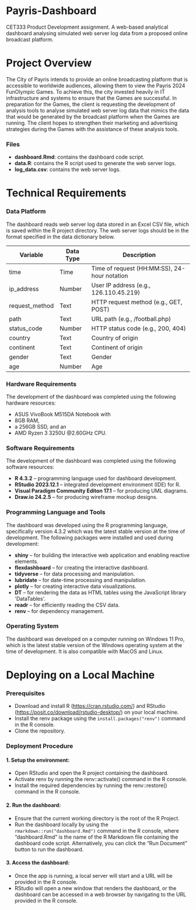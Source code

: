 # Payris-Dashboard
CET333 Product Development assignment. A web-based analytical dashboard analysing simulated web server log data from a proposed online broadcast platform. 

# Project Overview
The City of Payris intends to provide an online broadcasting platform that is accessible to worldwide audiences, allowing them to view the Payris 2024 FunOlympic Games. To achieve this, the city invested heavily in IT infrastructure and systems to ensure that the Games are successful. In preparation for the Games, the client is requesting the development of analysis tools to analyse simulated web server log data that mimics the data that would be generated by the broadcast platform when the Games are running. The client hopes to strengthen their marketing and advertising strategies during the Games with the assistance of these analysis tools.

### Files
- **dashboard.Rmd**: contains the dashboard code script.
- **data.R**: contains the R script used to generate the web server logs.
- **log_data.csv**: contains the web server logs.

# Technical Requirements

### Data Platform
The dashboard reads web server log data stored in an Excel CSV file, which is saved within the R project directory. The web server logs should be in the format specified in the data dictionary below.

|     Variable          |     Data Type    |     Description                                       |
|-----------------------|------------------|-------------------------------------------------------|
|     time              |     Time         |     Time   of request (HH:MM:SS), 24-hour notation    |
|     ip_address        |     Number       |     User   IP address (e.g., 126.110.45.219)          |
|     request_method    |     Text         |     HTTP   request method (e.g., GET, POST)           |
|     path              |     Text         |     URL   path (e.g., /football.php)                  |
|     status_code       |     Number       |     HTTP   status code (e.g., 200, 404)               |
|     country           |     Text         |     Country   of origin                               |
|     continent         |     Text         |     Continent   of origin                             |
|     gender            |     Text         |     Gender                                            |
|     age               |     Number       |     Age                                               |

### Hardware Requirements
The development of the dashboard was completed using the following hardware resources: 
- ASUS VivoBook M515DA Notebook with 
-	8GB RAM, 
-	a 256GB SSD, and an
-	AMD Ryzen 3 3250U @2.60GHz CPU.
  
### Software Requirements
The development of the dashboard was completed using the following software resources:
- **R 4.3.2** – programming language used for dashboard development.
-	**RStudio 2023.12.1** – integrated development environment (IDE) for R.
-	**Visual Paradigm Community Editon 17.1** – for producing UML diagrams.
-	**Draw.io 24.2.5** – for producing wireframe mockup designs.

### Programming Language and Tools
The dashboard was developed using the R programming language, specifically version 4.3.2 which was the latest stable version at the time of development. The following packages were installed and used during development:
-	**shiny** – for building the interactive web application and enabling reactive elements.
-	**flexdashboard** – for creating the interactive dashboard.
-	**tidyverse** – for data processing and manipulation.
-	**lubridate** – for date-time processing and manipulation.
-	**plotly** – for creating interactive data visualizations.
-	**DT** – for rendering the data as HTML tables using the JavaScript library 'DataTables'.
-	**readr** – for efficiently reading the CSV data.
-	**renv** – for dependency management.

### Operating System
The dashboard was developed on a computer running on Windows 11 Pro, which is the latest stable version of the Windows operating system at the time of development. It is also compatible with MacOS and Linux.

# Deploying on a Local Machine

### Prerequisites
-	Download and install R (https://cran.rstudio.com/) and RStudio (https://posit.co/download/rstudio-desktop/) on your local machine.
-	Install the renv package using the `install.packages("renv")` command in the R console.
-	Clone the repository.

### Deployment Procedure
#### 1.	Setup the environment:
-	Open RStudio and open the R project containing the dashboard.
-	Activate renv by running the renv::activate() command in the R console.
-	Install the required dependencies by running the renv::restore() command in the R console.

#### 2.	Run the dashboard:
-	Ensure that the current working directory is the root of the R Project.
-	Run the dashboard locally by using the `rmarkdown::run("dashboard.Rmd")` command in the R console, where “dashboard.Rmd” is the name of the R Markdown file containing the dashboard code script. Alternatively, you can click the “Run Document” button to run the dashboard.

#### 3.	Access the dashboard:
-	Once the app is running, a local server will start and a URL will be provided in the R console.
-	RStudio will open a new window that renders the dashboard, or the dashboard can be accessed in a web browser by navigating to the URL provided in the R console.
